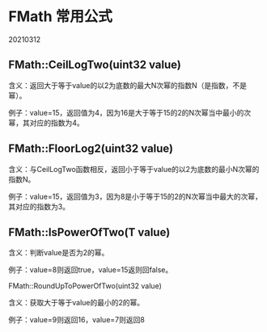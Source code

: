 # FMath 常用公式

20210312



## FMath::CeilLogTwo(uint32 value)

含义：返回大于等于value的以2为底数的最大N次幂的指数N（是指数，不是幂）。

例子：value=15，返回值为4，因为16是大于等于15的2的N次幂当中最小的次幂，其对应的指数为4。

 

## FMath::FloorLog2(uint32 value)

含义：与CeilLogTwo函数相反，返回小于等于value的以2为底数的最小N次幂的指数N。

例子：value=15，返回值为3，因为8是小于等于15的2的N次幂当中最大的次幂，其对应的指数为3。

 

## FMath::IsPowerOfTwo<T>(T value)

含义：判断value是否为2的幂。

例子：value=8则返回true，value=15返则回false。

 

FMath::RoundUpToPowerOfTwo(uint32 value)

含义：获取大于等于value的最小的2的幂。

例子：value=9则返回16，value=7则返回8

